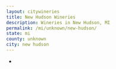 ```yaml
---
layout: citywineries
title: New Hudson Wineries
description: Wineries in New Hudson, MI
permalink: /mi/unknown/new-hudson/
state: mi
county: unknown
city: new hudson
---
```

-
